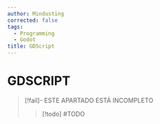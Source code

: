 ```yaml
---
author: Mindusting
corrected: false
tags:
  - Programming
  - Godot
title: GDScript
---
```


# GDSCRIPT

> [!fail]- ESTE APARTADO ESTÁ INCOMPLETO
> > [!todo] #TODO
